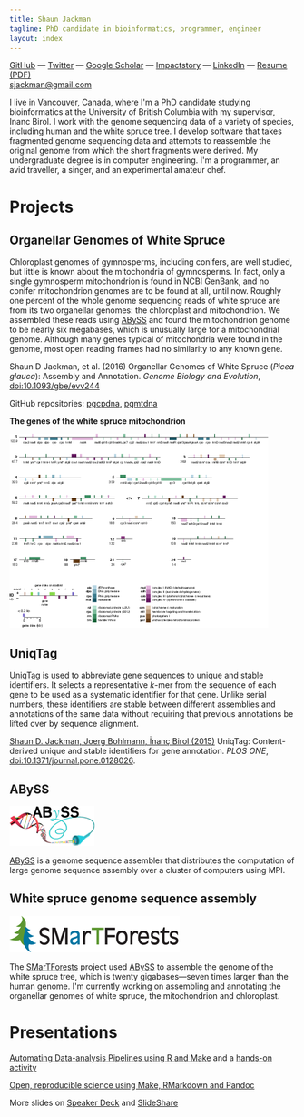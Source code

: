 ```yaml
---
title: Shaun Jackman
tagline: PhD candidate in bioinformatics, programmer, engineer
layout: index
---
```


[GitHub](https://github.com/sjackman)
— [Twitter](http://twitter.com/sjackman)
— [Google Scholar](http://scholar.google.ca/citations?user=wFl3qXAAAAAJ)
— [Impactstory](https://impactstory.org/sjackman)
— [LinkedIn](http://www.linkedin.com/in/sjackman)
— [Resume](http://sjackman.ca/resume)
  [(PDF)](https://www.dropbox.com/s/d7mdj806squlmwz/Shaun%20Jackman.pdf)  
<sjackman@gmail.com>

I live in Vancouver, Canada, where I'm a PhD candidate studying bioinformatics at
the University of British Columbia with my supervisor, Inanc Birol. I work
with the genome sequencing data of a variety of species, including human and
the white spruce tree. I develop software that takes fragmented genome
sequencing data and attempts to reassemble the original genome from which the
short fragments were derived. My undergraduate degree is in computer
engineering. I'm a programmer, an avid traveller, a singer, and an experimental
amateur chef.

Projects
========

Organellar Genomes of White Spruce
----------------------------------

Chloroplast genomes of gymnosperms, including conifers, are well studied, but little is known about the mitochondria of gymnosperms. In fact, only a single gymnosperm mitochondrion is found in NCBI GenBank, and no conifer mitochondrion genomes are to be found at all, until now. Roughly one percent of the whole genome sequencing reads of white spruce are from its two organellar genomes: the chloroplast and mitochondrion. We assembled these reads using [ABySS][] and found the mitochondrion genome to be nearly six megabases, which is unusually large for a mitochondrial genome. Although many genes typical of mitochondria were found in the genome, most open reading frames had no similarity to any known gene.

Shaun D Jackman, et al. (2016)
Organellar Genomes of White Spruce (*Picea glauca*): Assembly and Annotation.
*Genome Biology and Evolution*, [doi:10.1093/gbe/evv244](http://gbe.oxfordjournals.org/content/8/1/29)

GitHub repositories: [pgcpdna](https://github.com/sjackman/pgcpdna), [pgmtdna](https://github.com/sjackman/pgmtdna)

**The genes of the white spruce mitochondrion**

[![White spruce mitochondrial genes](images/pgmt-genes.png)](http://gbe.oxfordjournals.org/content/8/1/29/F2.expansion.html)

UniqTag
-------

[UniqTag][] is used to abbreviate gene sequences to unique and stable
identifiers. It selects a representative *k*-mer from the sequence of each gene
to be used as a systematic identifier for that gene. Unlike serial numbers,
these identifiers are stable between different assemblies and annotations of
the same data without requiring that previous annotations be lifted over by
sequence alignment.

[Shaun D. Jackman, Joerg Bohlmann, İnanç Birol (2015)][uniqtag-paper]
UniqTag: Content-derived unique and stable identifiers for gene annotation.
*PLOS ONE*, [doi:10.1371/journal.pone.0128026](http://dx.doi.org/10.1371/journal.pone.0128026).

[UniqTag]: https://github.com/sjackman/uniqtag
[uniqtag-paper]: https://github.com/sjackman/uniqtag-paper

ABySS
-----

![ABySS](abyss.png)

[ABySS][] is a genome sequence assembler that distributes the computation of
large genome sequence assembly over a cluster of computers using MPI.

[ABySS]: https://github.com/bcgsc/abyss

White spruce genome sequence assembly
-------------------------------------

![SMarTForests](smartforests.png)

The [SMarTForests][] project used [ABySS][] to assemble the genome of the white
spruce tree, which is twenty gigabases&mdash;seven times larger than the human
genome. I'm currently working on assembling and annotating the organellar
genomes of white spruce, the mitochondrion and chloroplast.

[SMarTForests]: http://www.smartforests.ca/

Presentations
================================================================================

[Automating Data-analysis Pipelines using R and Make](http://stat545-ubc.github.io/automation01_slides/)
and a [hands-on activity](http://stat545-ubc.github.io/automation04_make-activity.html)

[Open, reproducible science using Make, RMarkdown and Pandoc](http://sjackman.github.io/open-science/)

More slides on [Speaker Deck][] and [SlideShare][]

[SlideShare]: http://www.slideshare.net/shaunjackman
[Speaker Deck]: https://speakerdeck.com/sjackman
